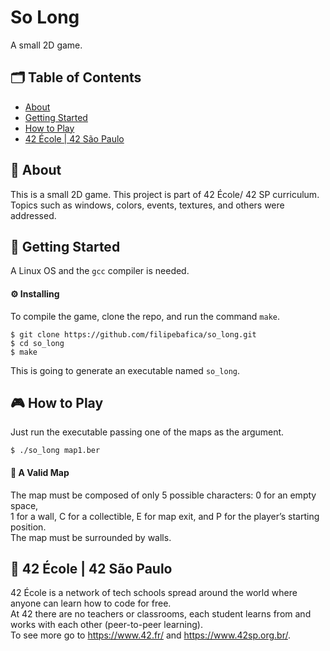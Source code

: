 # So Long
A small 2D game.

## 🗂 Table of Contents
* [About](#-about)
* [Getting Started](#-getting-started)
* [How to Play](#-how-to-play)
* [42 École | 42 São Paulo](#-42-école--42-são-paulo)

## 🧐 About
This is a small 2D game. This project is part of 42 École/ 42 SP curriculum.\
Topics such as windows, colors, events, textures, and others were addressed.

## 🏁 Getting Started
A Linux OS and the `gcc` compiler is needed.

#### ⚙️ Installing
To compile the game, clone the repo, and run the command `make`.
```
$ git clone https://github.com/filipebafica/so_long.git
$ cd so_long
$ make
```
This is going to generate an executable named `so_long`.

## 🎮 How to Play
Just run the executable passing one of the maps as the argument.
```
$ ./so_long map1.ber
```
#### 🚩 A Valid Map
The map must be composed of only 5 possible characters: 0 for an empty space,\
1 for a wall, C for a collectible, E for map exit, and P for the player’s starting position. \
The map must be surrounded by walls.

## 🏫 42 École | 42 São Paulo
42 École is a network of tech schools spread around the world where anyone can learn how to code for free.\
At 42 there are no teachers or classrooms, each student learns from and works with each other (peer-to-peer learning).\
To see more go to https://www.42.fr/ and https://www.42sp.org.br/.
